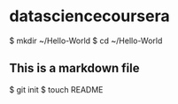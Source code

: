 datasciencecoursera
===================
$ mkdir ~/Hello-World
$ cd ~/Hello-World
## This is a markdown file
$ git init
$ touch README
